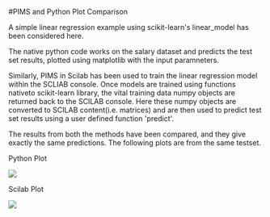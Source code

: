 #PIMS and Python Plot Comparison

A simple linear regression example using scikit-learn's linear_model has been considered here. 

The native python code works on the salary dataset and predicts the test set results, plotted using matplotlib with the input paramneters.

Similarly, PIMS in Scilab has been used to train the linear regression model within the SCLIAB console. Once models are trained using functions nativeto scikit-learn library, the vital training data numpy objects are returned back to the SCILAB console.
Here these numpy objects are converted to SCILAB content(i.e. matrices) and are then used to predict test set results using a user defined function 'predict'.

The results from both the methods have been compared, and they give exactly the same predictions. The following plots are from the same testset.

Python Plot

![](https://github.com/mandroid6/Machine-Learning-Feautures-SCILAB/blob/master/Integration%20Approach/PIMS_python_plot_compare/Python%20Code/python_plot.png)


Scilab Plot

![](https://github.com/mandroid6/Machine-Learning-Feautures-SCILAB/blob/master/Integration%20Approach/PIMS_python_plot_compare/SCILAB%20CODE/scilab_plot.png)
